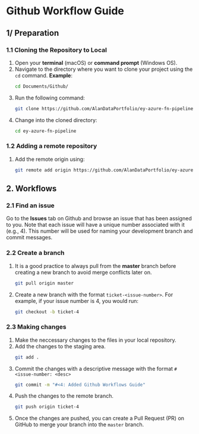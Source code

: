 # Github Workflow Guide
## 1/ Preparation
### 1.1 Cloning the Repository to Local
1. Open your **terminal** (macOS) or **command prompt** (Windows OS).
2. Navigate to the directory where you want to clone your project using the `cd` command.
	**Example**: 
	``` bash 
	cd Documents/Github/
	```
3. Run the following command:
	``` bash
	git clone https://github.com/AlanDataPortfolio/ey-azure-fn-pipeline.git
	```
4. Change into the cloned directory:
	```bash
	cd ey-azure-fn-pipeline
	```
### 1.2 Adding a remote repository
1. Add the remote origin using:
	```bash
	git remote add origin https://github.com/AlanDataPortfolio/ey-azure-fn-pipeline.git
	```
## 2. Workflows
### 2.1 Find an issue
Go to the **Issues** tab on Github and browse an issue that has been assigned to you. Note that each issue will have a unique number associated with it (e.g., 4). This number will be used for naming your development branch and commit messages.
### 2.2 Create a branch
1. It is a good practice to always pull from the **master** branch before creating a new branch to avoid merge conflicts later on.
	```bash
	git pull origin master
	```
2. Create a new branch with the format `ticket-<issue-number>`. For example, if your issue number is 4, you would run:
	```bash
	git checkout -b ticket-4
	```
### 2.3 Making changes
1. Make the neccessary changes to the files in your local repository.
2. Add the changes to the staging area.
	```bash
	git add .
	```
3. Commit the changes with a descriptive message with the format `#<issue-number: <desc>`
	```bash
	git commit -m "#<4: Added Github Workflows Guide"
	```
4. Push the changes to the remote branch.
	```bash
	git push origin ticket-4
	```
5. Once the changes are pushed, you can create a Pull Request (PR) on GitHub to merge your branch into the `master` branch.
